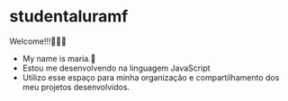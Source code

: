 # studentaluramf

Welcome!!!💙💙💙

+ My name is maria.💙
+ Estou me desenvolvendo na linguagem JavaScript
+ Utilizo esse espaço para minha organização e compartilhamento dos meu projetos desenvolvidos.
